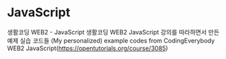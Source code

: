 # JavaScript
 생활코딩 WEB2 - JavaScript
 생활코딩 WEB2 JavaScript 강의를 따라하면서 만든 예제 실습 코드들
(My personalized) example codes from CodingEverybody WEB2 JavaScript(https://opentutorials.org/course/3085)
